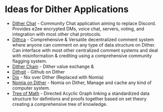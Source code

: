 # Ideas for Dither Applications

 - [Dither Chat](applications/dither-chat.md) - Community Chat application aiming to replace Discord. Provides e2ee encrypted DMs, voice chat, servers, voting, and integration with most other chat protocols.
 - [Dithca](applications/dithca.md) - Comprehensive & Versatile decentralized comment system where anyone can comment on any type of data structure on Dither. Can interface with most other centralized comment systems and deal with misinformation & crediting using a comprehensive community flagging system.
 - [Dither Chain](applications/dither-chain.md) - Dither value exchange & 
 - [Dithgit](applications/dithgit.md) - Github on Dither
 - [Dix](applications/dix.md) - Nix over Dither (Replaced with Nomia)
 - [Nomia on Dither](applications/nomia.md) - Nomia on Dither, Manage and cache any kind of computer system.
 - [Tree of Math](applications/tree-of-math.md) - Directed Acyclic Graph linking a standardized data structure for defintions and proofs together based on set theory creating a comprehensive tree of knowledge.
